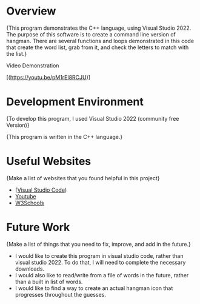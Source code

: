 # Overview

{This program demonstrates the C++ language, using Visual Studio 2022. The purpose of this software is to create a command line version of hangman. There are several functions and loops
demonstrated in this code that create the word list, grab from it, and check the letters to match with the list.}

Video Demonstration

[(https://youtu.be/pM1rEl8RCJU)]

# Development Environment

{To develop this program, I used Visual Studio 2022 (community free Version)}

{This program is written in the C++ language.}

# Useful Websites

{Make a list of websites that you found helpful in this project}

- [[Visual Studio Code](https://code.visualstudio.com/docs/languages/cpp))
- [Youtube](https://www.youtube.com/watch?v=Bg3rMMuQ6Oo)
- [W3Schools](https://www.w3schools.com/cpp/cpp_getstarted.asp)

# Future Work

{Make a list of things that you need to fix, improve, and add in the future.}

- I would like to create this program in visual studio code, rather than visual studio 2022. To do that, I will need to complete the necessary downloads.
- I would also like to read/write from a file of words in the future, rather than a built in list of words.
- I would like to find a way to create an actual hangman icon that progresses throughout the guesses. 
